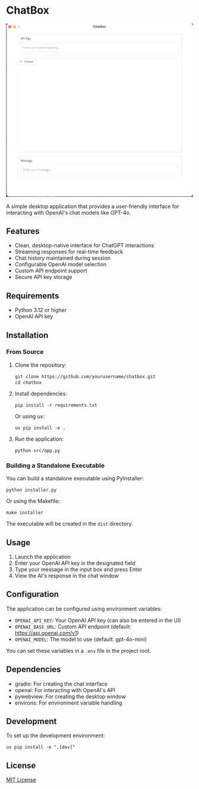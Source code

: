 # ChatBox

![ChatBox](docs/chatbox.png)

A simple desktop application that provides a user-friendly interface for interacting with OpenAI's chat models like GPT-4o.

## Features

- Clean, desktop-native interface for ChatGPT interactions
- Streaming responses for real-time feedback
- Chat history maintained during session
- Configurable OpenAI model selection
- Custom API endpoint support
- Secure API key storage

## Requirements

- Python 3.12 or higher
- OpenAI API key

## Installation

### From Source

1. Clone the repository:
   ```
   git clone https://github.com/yourusername/chatbox.git
   cd chatbox
   ```

2. Install dependencies:
   ```
   pip install -r requirements.txt
   ```

   Or using uv:
   ```
   uv pip install -e .
   ```

3. Run the application:
   ```
   python src/app.py
   ```

### Building a Standalone Executable

You can build a standalone executable using PyInstaller:

```
python installer.py
```

Or using the Makefile:

```
make installer
```

The executable will be created in the `dist` directory.

## Usage

1. Launch the application
2. Enter your OpenAI API key in the designated field
3. Type your message in the input box and press Enter
4. View the AI's response in the chat window

## Configuration

The application can be configured using environment variables:

- `OPENAI_API_KEY`: Your OpenAI API key (can also be entered in the UI)
- `OPENAI_BASE_URL`: Custom API endpoint (default: https://api.openai.com/v1)
- `OPENAI_MODEL`: The model to use (default: gpt-4o-mini)

You can set these variables in a `.env` file in the project root.

## Dependencies

- gradio: For creating the chat interface
- openai: For interacting with OpenAI's API
- pywebview: For creating the desktop window
- environs: For environment variable handling

## Development

To set up the development environment:

```
uv pip install -e ".[dev]"
```

## License

[MIT License](LICENSE)
